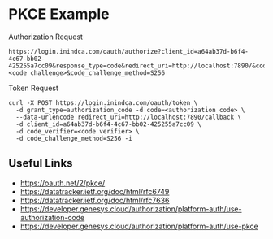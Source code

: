PKCE Example
============

Authorization Request
```
https://login.inindca.com/oauth/authorize?client_id=a64ab37d-b6f4-4c67-bb02-425255a7cc09&response_type=code&redirect_uri=http://localhost:7890/&code_challenge=<code challenge>&code_challenge_method=S256
```

Token Request
```
curl -X POST https://login.inindca.com/oauth/token \
  -d grant_type=authorization_code -d code=<authorization code> \
  --data-urlencode redirect_uri=http://localhost:7890/callback \
  -d client_id=a64ab37d-b6f4-4c67-bb02-425255a7cc09 \
  -d code_verifier=<code verifier> \
  -d code_challenge_method=S256 -i
```

Useful Links
------------

* https://oauth.net/2/pkce/
* https://datatracker.ietf.org/doc/html/rfc6749
* https://datatracker.ietf.org/doc/html/rfc7636
* https://developer.genesys.cloud/authorization/platform-auth/use-authorization-code
* https://developer.genesys.cloud/authorization/platform-auth/use-pkce
